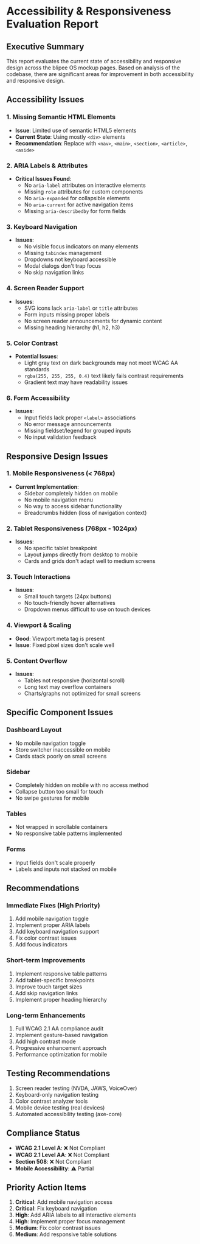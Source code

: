 # Accessibility & Responsiveness Evaluation Report

## Executive Summary
This report evaluates the current state of accessibility and responsive design across the blipee OS mockup pages. Based on analysis of the codebase, there are significant areas for improvement in both accessibility and responsive design.

## Accessibility Issues

### 1. Missing Semantic HTML Elements
- **Issue**: Limited use of semantic HTML5 elements
- **Current State**: Using mostly `<div>` elements
- **Recommendation**: Replace with `<nav>`, `<main>`, `<section>`, `<article>`, `<aside>`

### 2. ARIA Labels & Attributes
- **Critical Issues Found**:
  - No `aria-label` attributes on interactive elements
  - Missing `role` attributes for custom components
  - No `aria-expanded` for collapsible elements
  - No `aria-current` for active navigation items
  - Missing `aria-describedby` for form fields

### 3. Keyboard Navigation
- **Issues**:
  - No visible focus indicators on many elements
  - Missing `tabindex` management
  - Dropdowns not keyboard accessible
  - Modal dialogs don't trap focus
  - No skip navigation links

### 4. Screen Reader Support
- **Issues**:
  - SVG icons lack `aria-label` or `title` attributes
  - Form inputs missing proper labels
  - No screen reader announcements for dynamic content
  - Missing heading hierarchy (h1, h2, h3)

### 5. Color Contrast
- **Potential Issues**:
  - Light gray text on dark backgrounds may not meet WCAG AA standards
  - `rgba(255, 255, 255, 0.4)` text likely fails contrast requirements
  - Gradient text may have readability issues

### 6. Form Accessibility
- **Issues**:
  - Input fields lack proper `<label>` associations
  - No error message announcements
  - Missing fieldset/legend for grouped inputs
  - No input validation feedback

## Responsive Design Issues

### 1. Mobile Responsiveness (< 768px)
- **Current Implementation**:
  - Sidebar completely hidden on mobile
  - No mobile navigation menu
  - No way to access sidebar functionality
  - Breadcrumbs hidden (loss of navigation context)

### 2. Tablet Responsiveness (768px - 1024px)
- **Issues**:
  - No specific tablet breakpoint
  - Layout jumps directly from desktop to mobile
  - Cards and grids don't adapt well to medium screens

### 3. Touch Interactions
- **Issues**:
  - Small touch targets (24px buttons)
  - No touch-friendly hover alternatives
  - Dropdown menus difficult to use on touch devices

### 4. Viewport & Scaling
- **Good**: Viewport meta tag is present
- **Issue**: Fixed pixel sizes don't scale well

### 5. Content Overflow
- **Issues**:
  - Tables not responsive (horizontal scroll)
  - Long text may overflow containers
  - Charts/graphs not optimized for small screens

## Specific Component Issues

### Dashboard Layout
- No mobile navigation toggle
- Store switcher inaccessible on mobile
- Cards stack poorly on small screens

### Sidebar
- Completely hidden on mobile with no access method
- Collapse button too small for touch
- No swipe gestures for mobile

### Tables
- Not wrapped in scrollable containers
- No responsive table patterns implemented

### Forms
- Input fields don't scale properly
- Labels and inputs not stacked on mobile

## Recommendations

### Immediate Fixes (High Priority)
1. Add mobile navigation toggle
2. Implement proper ARIA labels
3. Add keyboard navigation support
4. Fix color contrast issues
5. Add focus indicators

### Short-term Improvements
1. Implement responsive table patterns
2. Add tablet-specific breakpoints
3. Improve touch target sizes
4. Add skip navigation links
5. Implement proper heading hierarchy

### Long-term Enhancements
1. Full WCAG 2.1 AA compliance audit
2. Implement gesture-based navigation
3. Add high contrast mode
4. Progressive enhancement approach
5. Performance optimization for mobile

## Testing Recommendations
1. Screen reader testing (NVDA, JAWS, VoiceOver)
2. Keyboard-only navigation testing
3. Color contrast analyzer tools
4. Mobile device testing (real devices)
5. Automated accessibility testing (axe-core)

## Compliance Status
- **WCAG 2.1 Level A**: ❌ Not Compliant
- **WCAG 2.1 Level AA**: ❌ Not Compliant
- **Section 508**: ❌ Not Compliant
- **Mobile Accessibility**: ⚠️ Partial

## Priority Action Items
1. **Critical**: Add mobile navigation access
2. **Critical**: Fix keyboard navigation
3. **High**: Add ARIA labels to all interactive elements
4. **High**: Implement proper focus management
5. **Medium**: Fix color contrast issues
6. **Medium**: Add responsive table solutions